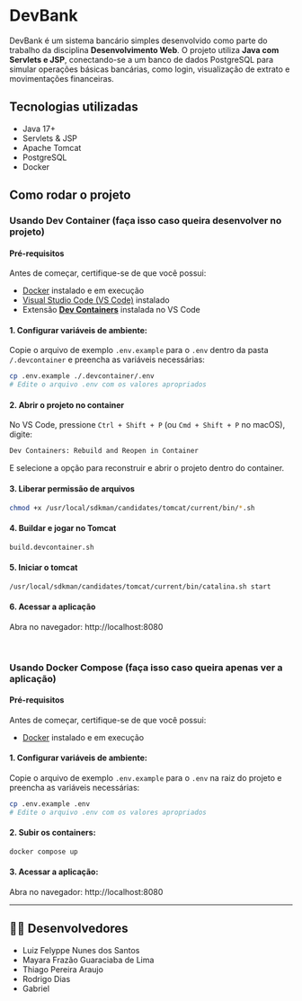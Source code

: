 # DevBank

DevBank é um sistema bancário simples desenvolvido como parte do trabalho da disciplina **Desenvolvimento Web**. O projeto utiliza **Java com Servlets e JSP**, conectando-se a um banco de dados PostgreSQL para simular operações básicas bancárias, como login, visualização de extrato e movimentações financeiras.

## Tecnologias utilizadas

- Java 17+
- Servlets & JSP
- Apache Tomcat
- PostgreSQL
- Docker

## Como rodar o projeto

### Usando Dev Container (faça isso caso queira desenvolver no projeto)

#### Pré-requisitos

Antes de começar, certifique-se de que você possui:

- [Docker](https://www.docker.com/) instalado e em execução
- [Visual Studio Code (VS Code)](https://code.visualstudio.com/) instalado
- Extensão **[Dev Containers](https://marketplace.visualstudio.com/items?itemName=ms-vscode-remote.remote-containers)** instalada no VS Code

#### 1. Configurar variáveis de ambiente:

Copie o arquivo de exemplo `.env.example` para o `.env` dentro da pasta `/.devcontainer` e preencha as variáveis necessárias:
```bash
cp .env.example ./.devcontainer/.env
# Edite o arquivo .env com os valores apropriados
```

#### 2. Abrir o projeto no container
No VS Code, pressione `Ctrl + Shift + P` (ou `Cmd + Shift + P` no macOS), digite:
```txt
Dev Containers: Rebuild and Reopen in Container
```
E selecione a opção para reconstruir e abrir o projeto dentro do container.

#### 3. Liberar permissão de arquivos

```bash
chmod +x /usr/local/sdkman/candidates/tomcat/current/bin/*.sh
```

#### 4. Buildar e jogar no Tomcat

```bash
build.devcontainer.sh
```

#### 5. Iniciar o tomcat

```bash
/usr/local/sdkman/candidates/tomcat/current/bin/catalina.sh start
```

#### 6. Acessar a aplicação

Abra no navegador: http://localhost:8080

</br>

### Usando Docker Compose (faça isso caso queira apenas ver a aplicação)

#### Pré-requisitos

Antes de começar, certifique-se de que você possui:

- [Docker](https://www.docker.com/) instalado e em execução

#### 1. Configurar variáveis de ambiente:

Copie o arquivo de exemplo `.env.example` para o `.env` na raiz do projeto e preencha as variáveis necessárias:
```bash
cp .env.example .env
# Edite o arquivo .env com os valores apropriados
```

#### 2. Subir os containers:

```bash
docker compose up
```

#### 3. Acessar a aplicação:

Abra no navegador: http://localhost:8080

---

## 👨‍💻 Desenvolvedores

- Luiz Felyppe Nunes dos Santos
- Mayara Frazão Guaraciaba de Lima
- Thiago Pereira Araujo
- Rodrigo Dias
- Gabriel

